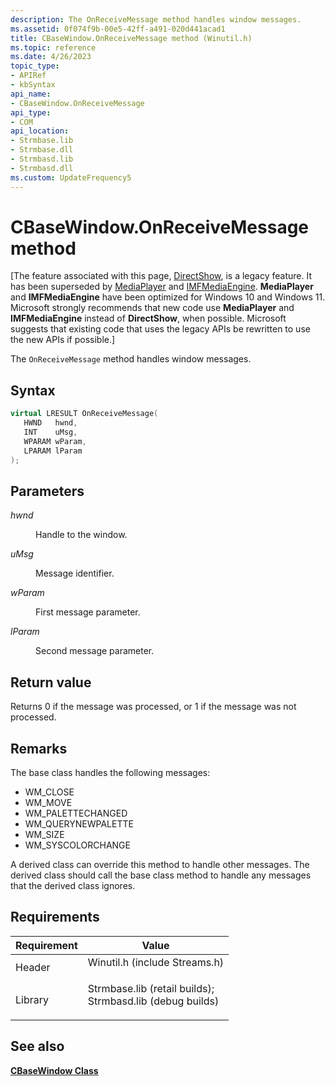 ```yaml
---
description: The OnReceiveMessage method handles window messages.
ms.assetid: 0f074f9b-00e5-42ff-a491-020d441acad1
title: CBaseWindow.OnReceiveMessage method (Winutil.h)
ms.topic: reference
ms.date: 4/26/2023
topic_type: 
- APIRef
- kbSyntax
api_name: 
- CBaseWindow.OnReceiveMessage
api_type: 
- COM
api_location: 
- Strmbase.lib
- Strmbase.dll
- Strmbasd.lib
- Strmbasd.dll
ms.custom: UpdateFrequency5
---
```


# CBaseWindow.OnReceiveMessage method

\[The feature associated with this page, [DirectShow](/windows/win32/directshow/directshow), is a legacy feature. It has been superseded by [MediaPlayer](/uwp/api/Windows.Media.Playback.MediaPlayer) and [IMFMediaEngine](/windows/win32/api/mfmediaengine/nn-mfmediaengine-imfmediaengine). **MediaPlayer** and **IMFMediaEngine** have been optimized for Windows 10 and Windows 11. Microsoft strongly recommends that new code use **MediaPlayer** and **IMFMediaEngine** instead of **DirectShow**, when possible. Microsoft suggests that existing code that uses the legacy APIs be rewritten to use the new APIs if possible.\]

The `OnReceiveMessage` method handles window messages.

## Syntax


```C++
virtual LRESULT OnReceiveMessage(
   HWND   hwnd,
   INT    uMsg,
   WPARAM wParam,
   LPARAM lParam
);
```



## Parameters

<dl> <dt>

*hwnd* 
</dt> <dd>

Handle to the window.

</dd> <dt>

*uMsg* 
</dt> <dd>

Message identifier.

</dd> <dt>

*wParam* 
</dt> <dd>

First message parameter.

</dd> <dt>

*lParam* 
</dt> <dd>

Second message parameter.

</dd> </dl>

## Return value

Returns 0 if the message was processed, or 1 if the message was not processed.

## Remarks

The base class handles the following messages:

-   WM\_CLOSE
-   WM\_MOVE
-   WM\_PALETTECHANGED
-   WM\_QUERYNEWPALETTE
-   WM\_SIZE
-   WM\_SYSCOLORCHANGE

A derived class can override this method to handle other messages. The derived class should call the base class method to handle any messages that the derived class ignores.

## Requirements



| Requirement | Value |
|--------------------|--------------------------------------------------------------------------------------------------------------------------------------------------------------------------------------------|
| Header<br/>  | <dl> <dt>Winutil.h (include Streams.h)</dt> </dl>                                                                                   |
| Library<br/> | <dl> <dt>Strmbase.lib (retail builds); </dt> <dt>Strmbasd.lib (debug builds)</dt> </dl> |



## See also

<dl> <dt>

[**CBaseWindow Class**](cbasewindow.md)
</dt> </dl>

 

 




